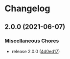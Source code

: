 # Changelog

## 2.0.0 (2021-06-07)


### Miscellaneous Chores

* release 2.0.0 ([4d0ed17](https://www.github.com/miquelcabot/release-please-test/commit/4d0ed170705a5b7fc4314e45140cb0dab507a30e))
